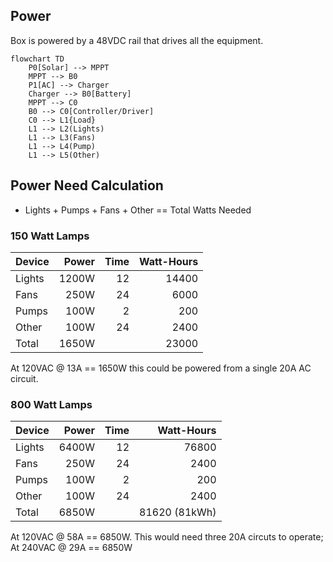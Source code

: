 ## Power

Box is powered by a 48VDC rail that drives all the equipment.


```mermaid
flowchart TD
    P0[Solar] --> MPPT
    MPPT --> B0
    P1[AC] --> Charger
    Charger --> B0[Battery]
    MPPT --> C0
    B0 --> C0[Controller/Driver]
    C0 --> L1{Load}
    L1 --> L2(Lights)
    L1 --> L3(Fans)
    L1 --> L4(Pump)
    L1 --> L5(Other)
```

## Power Need Calculation

- Lights + Pumps + Fans + Other == Total Watts Needed

### 150 Watt Lamps

| Device | Power  | Time | Watt-Hours |
|--------|-------:|-----:|-----------:|
| Lights | 1200W  | 12   | 14400      |
| Fans   | 250W   | 24   | 6000       |
| Pumps  | 100W   | 2    | 200        |
| Other  | 100W   | 24   | 2400       |
| Total  | 1650W  |      | 23000      |

At 120VAC @ 13A == 1650W this could be powered from a single 20A AC circuit.


### 800 Watt Lamps

| Device | Power  | Time | Watt-Hours |
|--------|-------:|-----:|-----------:|
| Lights | 6400W  | 12   | 76800      |
| Fans   | 250W   | 24   | 2400       |
| Pumps  | 100W   | 2    | 200        |
| Other  | 100W   | 24   | 2400       |
| Total  | 6850W  |      | 81620 (81kWh)  |

At 120VAC @ 58A == 6850W.
This would need three 20A circuts to operate;
At 240VAC @ 29A == 6850W
